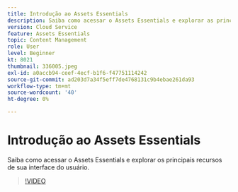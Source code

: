 ```yaml
---
title: Introdução ao Assets Essentials
description: Saiba como acessar o Assets Essentials e explorar as principais facetas de sua interface do usuário.
version: Cloud Service
feature: Assets Essentials
topic: Content Management
role: User
level: Beginner
kt: 8021
thumbnail: 336005.jpeg
exl-id: a0accb94-ceef-4ecf-b1f6-f47751114242
source-git-commit: ad203d7a34f5eff7de4768131c9b4ebae261da93
workflow-type: tm+mt
source-wordcount: '40'
ht-degree: 0%

---
```


# Introdução ao Assets Essentials

Saiba como acessar o Assets Essentials e explorar os principais recursos de sua interface do usuário.

>[!VIDEO](https://video.tv.adobe.com/v/336005/?quality=9&learn=on)
